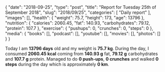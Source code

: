 {
    "date": "2018-09-25",
    "type": "post",
    "title": "Report for Tuesday 25th of September 2018",
    "slug": "2018\/09\/25",
    "categories": [
        "Daily report"
    ],
    "images": [],
    "health": {
        "weight": 75.7,
        "height": 173,
        "age": 13796
    },
    "nutrition": {
        "calories": 2060.45,
        "fat": 140.93,
        "carbohydrates": 79.12,
        "protein": 107.7
    },
    "exercise": {
        "pushups": 0,
        "crunches": 0,
        "steps": 0
    },
    "media": {
        "books": [],
        "podcast": [],
        "youtube": [],
        "movies": [],
        "photos": []
    }
}

Today I am <strong>13796 days</strong> old and my weight is <strong>75.7 kg</strong>. During the day, I consumed <strong>2060.45 kcal</strong> coming from <strong>140.93 g</strong> fat, <strong>79.12 g</strong> carbohydrates and <strong>107.7 g</strong> protein. Managed to do <strong>0 push-ups</strong>, <strong>0 crunches</strong> and walked <strong>0 steps</strong> during the day which is approximately <strong>0 km</strong>.